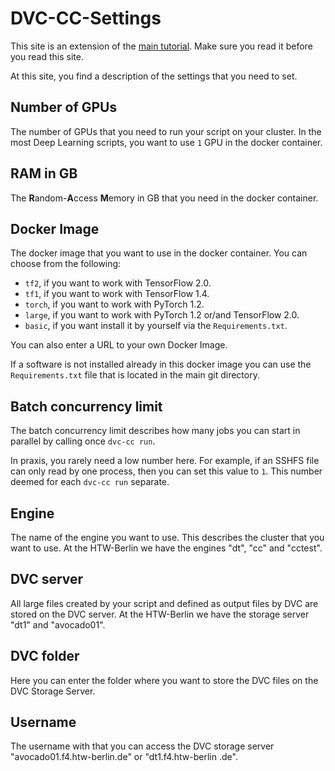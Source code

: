 # DVC-CC-Settings

This site is an extension of the [main tutorial](Get_Started.md). Make sure you read it before you read this site.

At this site, you find a description of the settings that you need to set.

## Number of GPUs

The number of GPUs that you need to run your script on your cluster. In the most Deep Learning scripts, you want to 
use `1` GPU in the docker container.

## RAM in GB
The **R**andom-**A**ccess **M**emory in GB that you need in the docker container.

## Docker Image
The docker image that you want to use in the docker container. You can choose from the following:

- `tf2`, if you want to work with TensorFlow 2.0.
- `tf1`, if you want to work with TensorFlow 1.4.
- `torch`, if you want to work with PyTorch 1.2.
- `large`, if you want to work with PyTorch 1.2 or/and TensorFlow 2.0.
- `basic`, if you want install it by yourself via the `Requirements.txt`.

You can also enter a URL to your own Docker Image.

If a software is not installed already in this docker image you can use the `Requirements.txt` file that is located
in the main git directory.

## Batch concurrency limit
The batch concurrency limit describes how many jobs you can start in parallel by calling once `dvc-cc run`.

In praxis, you rarely need a low number here. For example, if an SSHFS file can only read by one process, then you 
can set this value to `1`. This number deemed for each `dvc-cc run` separate.


## Engine
The name of the engine you want to use. This describes the cluster that you want to use.
At the HTW-Berlin we have the engines "dt", "cc" and "cctest".


## DVC server
All large files created by your script and defined as output files by DVC are stored on the DVC server.
At the HTW-Berlin we have the storage server "dt1" and "avocado01".

## DVC folder
Here you can enter the folder where you want to store the DVC files on the DVC Storage Server.

## Username
The username with that you can access the DVC storage server "avocado01.f4.htw-berlin.de" or "dt1.f4.htw-berlin
.de".